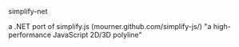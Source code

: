 simplify-net

a .NET port of simplify.js (mourner.github.com/simplify-js/) "a high-performance JavaScript 2D/3D polyline"
